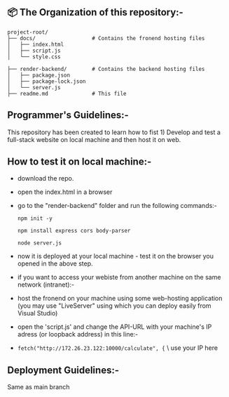 ## 📦 The Organization of this repository:-

```
project-root/
├── docs/                  # Contains the fronend hosting files
│   ├── index.html
│   ├── script.js
│   └── style.css

├── render-backend/        # Contains the backend hosting files
│   ├── package.json
│   ├── package-lock.json
│   └── server.js
├── readme.md              # This file

```
## Programmer's Guidelines:-
This repository has been created to learn how to fist 1) Develop and test a full-stack website on local machine and then host it on web.

## How to test it on local machine:-
- download the repo.
- open the index.html in a browser
- go to the "render-backend" folder and run the following commands:-
  
   `npm init -y`
  
    `npm install express cors body-parser`
  
    `node server.js`
  
- now it is deployed at your local machine - test it on the browser you opened in the above step.
- if you want to access your webiste from another machine on the same network (intranet):-
- host the fronend on your machine using some web-hosting application (you may use "LiveServer" using which you can deploy easily from Visual Studio)
- open the 'script.js' and change the API-URL with your machine's IP adress (or loopback address) in this line:-
- `fetch("http://172.26.23.122:10000/calculate", {` \\ use your IP here

## Deployment Guidelines:-

Same as main branch
